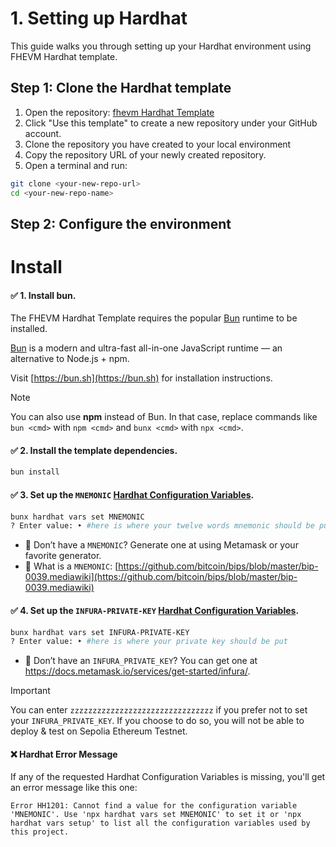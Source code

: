 # 1. Setting up Hardhat

This guide walks you through setting up your Hardhat environment using FHEVM Hardhat template.

## Step 1: Clone the Hardhat template

1. Open the repository: [fhevm Hardhat Template](https://github.com/zama-ai/fhevm-hardhat-template)
2. Click "Use this template" to create a new repository under your GitHub account.
3. Clone the repository you have created to your local environment
4. Copy the repository URL of your newly created repository.
5. Open a terminal and run:

```sh
git clone <your-new-repo-url>
cd <your-new-repo-name>
```

## Step 2: Configure the environment

# Install

#### ✅ 1. Install bun.

The FHEVM Hardhat Template requires the popular [Bun](https://bun.sh) runtime to be installed.

[Bun](https://bun.sh) is a modern and ultra-fast all-in-one JavaScript runtime — an alternative to Node.js + npm.

Visit [https://bun.sh](https://bun.sh) for installation instructions.

> [!Note]
>
> You can also use **npm** instead of Bun. In that case, replace commands like `bun <cmd>` with `npm <cmd>` and
> `bunx <cmd>` with `npx <cmd>`.

#### ✅ 2. Install the template dependencies.

```sh
bun install
```

#### ✅ 3. Set up the `MNEMONIC` [Hardhat Configuration Variables](https://hardhat.org/hardhat-runner/docs/guides/configuration-variables).

```sh
bunx hardhat vars set MNEMONIC
? Enter value: ‣ #here is where your twelve words mnemonic should be put
```

- 🔐 Don’t have a `MNEMONIC`? Generate one at using Metamask or your favorite generator.
- 📘 What is a `MNEMONIC`:
  [https://github.com/bitcoin/bips/blob/master/bip-0039.mediawiki](https://github.com/bitcoin/bips/blob/master/bip-0039.mediawiki)

#### ✅ 4. Set up the `INFURA-PRIVATE-KEY` [Hardhat Configuration Variables](https://hardhat.org/hardhat-runner/docs/guides/configuration-variables).

```sh
bunx hardhat vars set INFURA-PRIVATE-KEY
? Enter value: ‣ #here is where your private key should be put
```

- 🔐 Don’t have an `INFURA_PRIVATE_KEY`? You can get one at https://docs.metamask.io/services/get-started/infura/.

> [!IMPORTANT]
>
> You can enter `zzzzzzzzzzzzzzzzzzzzzzzzzzzzzzzz` if you prefer not to set your `INFURA_PRIVATE_KEY`. If you choose to
> do so, you will not be able to deploy & test on Sepolia Ethereum Testnet.

#### ❌ Hardhat Error Message

If any of the requested Hardhat Configuration Variables is missing, you'll get an error message like this one:

`Error HH1201: Cannot find a value for the configuration variable 'MNEMONIC'. Use 'npx hardhat vars set MNEMONIC' to set it or 'npx hardhat vars setup' to list all the configuration variables used by this project.`


